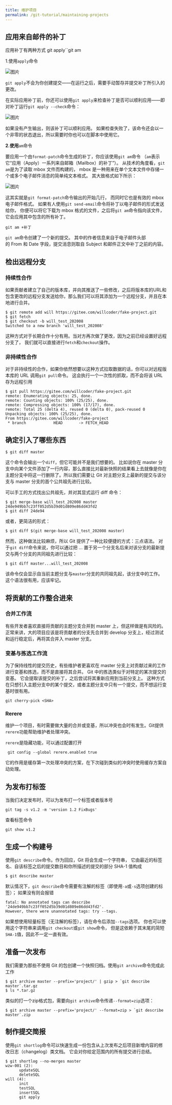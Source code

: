 ```yaml
---
title: 维护项目
permalink: /git-tutorial/maintaining-projects
---
```



## 应用来自邮件的补丁

应用补丁有两种方式 git apply``git am

1.使用`apply`命令

![图片](./../../../.vuepress/public/images/JNw7XKxRgJbwudNw.png)

`git apply`不会为你创建提交——在运行之后，需要手动暂存并提交补丁所引入的更改。

在实际应用补丁前，你还可以使用`git apply`来检查补丁是否可以顺利应用——即对补丁运行`git apply --check`命令：

![图片](./../../../.vuepress/public/images/7EFVgJ1TEuhPhnVS.png)

如果没有产生输出，则该补丁可以顺利应用。 如果检查失败了，该命令还会以一个非零的状态退出，所以需要时你也可以在脚本中使用它。

**2.使用**`am`命令

要应用一个由`format-patch`命令生成的补丁，你应该使用`git am`命令 （`am`表示它“应用（Apply）一系列来自邮箱（Mailbox）的补丁”）。 从技术的角度看，`git am`是为了读取 mbox 文件而构建的， mbox 是一种用来在单个文本文件中存储一个或多个电子邮件消息的简单纯文本格式。 其大致格式如下所示：

![图片](./../../../.vuepress/public/images/qzDGJTqJC6PMXp8E.png)

这其实就是`git format-patch`命令输出的开始几行， 而同时它也是有效的 mbox 电子邮件格式。 如果有人使用`git send-email`命令将补丁以电子邮件的形式发送给你， 你便可以将它下载为 mbox 格式的文件，之后将`git am`命令指向该文件，它会应用其中包含的所有补丁。

```shell
git am +补丁
```
`git am`命令创建了一个新的提交。 其中的作者信息来自于电子邮件头部的 From 和 Date 字段，提交消息则取自 Subject 和邮件正文中补丁之前的内容。
## 检出远程分支

### **持续性合作**

如果贡献者建立了自己的版本库，并向其推送了一些修改，之后将版本库的URL和包含更改的远程分支发送给你，那么我们可以将其添加为一个远程分支，并且在本地进行合并。

```shell
$ git remote add will https://gitee.com/willcoder/fake-project.git
$ git fetch
$ git checkout -b will_test_202008
Switched to a new branch 'will_test_202008'
```
这种方式对于长期合作十分有用。当对方再次做了更改，因为之前已经设置好远程分支了， 我们就可以直接进行`fetch`和`checkout`操作。

### **非持续性合作**

对于非持续性的合作，如果你依然想要以这种方式拉取数据的话，你可以对远程版本库的 URL 调用`git pull`命令。 这会执行一个一次性的抓取，而不会将该 URL 存为远程引用

```shell
$ git pull https://gitee.com/willcoder/fake-project.git
remote: Enumerating objects: 25, done.
remote: Counting objects: 100% (25/25), done.
remote: Compressing objects: 100% (17/17), done.
remote: Total 25 (delta 4), reused 0 (delta 0), pack-reused 0
Unpacking objects: 100% (25/25), done.
From https://gitee.com/willcoder/fake-project
 * branch            HEAD       -> FETCH_HEAD
```
## 确定引入了哪些东西

```shell
$ git diff master
```
这个命令会输出一个`diff`，但它可能并不是我们想要的。
比如说你在 master 分支中向某个文件添加了一行内容，那么直接比对最新快照的结果看上去就像是你在主题分支中将这一行删除了。所以我们需要让 Git 对主题分支上最新的提交与该分支与 master 分支的首个公共祖先进行比较。

可以手工的方式找出公共祖先，并对其显式运行 diff 命令：

```shell
$ git merge-base will_test_202008 master
24de949bb7c23ff052d5b39d01d809e86dd43fd2
$ git diff 24de94
```
或者，更简洁的形式：
```shell
$ git diff $(git merge-base will_test_202008 master)
```
然而，这种做法比较麻烦，所以 Git 提供了一种比较便捷的方式：三点语法。 对于`git diff`命令来说，你可以通过把 ... 置于另一个分支名后来对该分支的最新提交与两个分支的共同祖先进行比较：
```shell
$ git diff master...will_test_202008
```
该命令仅会显示自当前主题分支与`master`分支的共同祖先起，该分支中的工作。 这个语法很有用，应该牢记。
## 将贡献的工作整合进来

### **合并工作流**

有些开发者喜欢直接将贡献的主题分支合并到 master 上，但这样做是有风险的。正常来讲，大的项目应该是将贡献者的分支先合并到 develop 分支上，经过测试和运行稳定后，再将其合并入 master 分支。

### **变基与拣选工作流**

为了保持线性的提交历史，有些维护者更喜欢在 master 分支上对贡献过来的工作进行变基和拣选，而不是直接将其合并。 Git 中的拣选类似于对特定的某次提交的变基。 它会提取该提交的补丁，之后尝试将其重新应用到当前分支上。 这种方式在只想引入主题分支中的某个提交，或者主题分支中只有一个提交，而不想运行变基时很有用。

```shell
git cherry-pick <SHA>
```
### **Rerere**
维护一个项目，有时需要做大量的合并或变基，所以冲突也会时有发生。Git提供`rerere`功能帮助维护者处理冲突。

`rerere`是隐藏功能，可以通过配置打开

```shell
 git config --global rerere.enabled true
```
它的作用是缓存第一次处理冲突的方案，在下次碰到类似的冲突时使用缓存方案自动处理。
## 为发布打标签

当我们决定发布时，可以为发布打一个标签或者版本号

```shell
git tag -s v1.2 -m 'version 1.2 FixBugs'
```
查看标签命令
```shell
git show v1.2
```
## 生成一个构建号

使用`git describe`命令。作为回应，Git 将会生成一个字符串， 它由最近的标签名、自该标签之后的提交数目和你所描述的提交的部分 SHA-1 值构成

```shell
$ git describe master
```
默认情况下，`git describe`命令需要有注解的标签（即使用`-a`或`-s`选项创建的标签）；
如果没有则会报错

```shell
fatal: No annotated tags can describe 
'24de949bb7c23ff052d5b39d01d809e86dd43fd2'.
However, there were unannotated tags: try --tags.
```
如果想使用轻量标签（无注解的标签），请在命令后添加`--tags`选项。 你也可以使用这个字符串来调用`git checkout`或`git show`命令， 但是这依赖于其末尾的简短`SHA-1`值，因此不一定一直有效。
## 准备一次发布

我们需要为那些不使用 Git 的包创建一个快照归档。使用`git archive`命令完成此工作

```shell
$ git archive master --prefix='project/' | gzip > `git describe master`.tar.gz
$ ls *.tar.gz
```
类似的打一个zip格式包，需要向`git archive`命令传递`--format=zip`选项：
```shell
$ git archive master --prefix='project/' --format=zip > `git describe master`.zip
```
## 制作提交简报

使用`git shortlog`命令可以快速生成一份包含从上次发布之后项目新增内容的修改日志（changelog）类文档。 它会对你给定范围内的所有提交进行总结。

```shell
$ git shortlog --no-merges master
wzw-001 (2):
      updateSQL
      deleteSQL
will (4):
      init
      testSQL
      insertSQL
      git apply
```